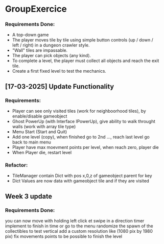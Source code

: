 # GroupExercice

### Requirements Done:
- A top-down game
- The player moves tile by tile using simple button controls (up / down / left / right) in a dungeon crawler style.
- "Wall" tiles are impassable.
- The player can pick objects (any kind).
- To complete a level, the player must collect all objects and reach the exit tile.
- Create a first fixed level to test the mechanics.

## [17-03-2025] Update Functionality
### Requirements:
- Player can see only visited tiles (work for neighboorhood tiles), by enable/disable gameobject
- Ghost PowerUp (with Interface IPowerUp), give ability to walk throught walls (work with array tile type)
- Menu Start (Start and Quit)
- Add one level (copy), when finished go to 2nd ..., reach last level go back to main menu
- Player have max moevment points per level, when reach zero, player die
- When Player die, restart level
### Refactor:
- TileManager contain Dict with pos x,0,z of gameobject parent for key
- Dict Values are now data with gameobject tile and if they are visited

## Week 3 update
### Requirements Done:
you can now move with holding left click et swipe in a direction
timer implement to finish in time or go to the menu
randomize the spawn of the collectibles
to test vertical add a custom resolution like (1080 pix by 1980 pix)
fix movements points to be possible to finish the level

